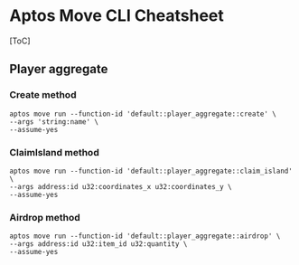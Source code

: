 # Aptos Move CLI Cheatsheet

[ToC]

## Player aggregate

### Create method

```shell
aptos move run --function-id 'default::player_aggregate::create' \
--args 'string:name' \
--assume-yes
```

### ClaimIsland method

```shell
aptos move run --function-id 'default::player_aggregate::claim_island' \
--args address:id u32:coordinates_x u32:coordinates_y \
--assume-yes
```

### Airdrop method

```shell
aptos move run --function-id 'default::player_aggregate::airdrop' \
--args address:id u32:item_id u32:quantity \
--assume-yes
```

